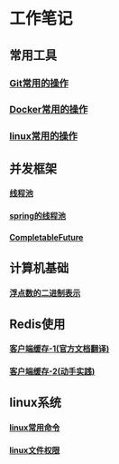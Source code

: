# 工作笔记
## 常用工具
### [Git常用的操作](./doc/git.md)
### [Docker常用的操作](./doc/docker.md)
### [linux常用的操作](doc/linux/linux常用命令.md)

## 并发框架
#### [线程池](./doc/threadpoolexecutor.md)
#### [spring的线程池](./doc/threadpoolexecutor.md)
#### [CompletableFuture](./doc/completablefuture.md)

## 计算机基础
#### [浮点数的二进制表示](./doc/float-binary.md)

## Redis使用
#### [客户端缓存-1(官方文档翻译)](./doc/float-binary.md)
#### [客户端缓存-2(动手实践)](./doc/float-binary.md)

## linux系统
#### [linux常用命令](doc/linux/linux常用命令.md)
#### [linux文件权限](./doc/linux/linux文件权限.md)

